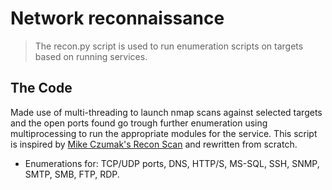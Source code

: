 # Network reconnaissance
> The recon.py script is used to run enumeration scripts on targets based on running services.

## The Code
Made use of multi-threading to launch nmap scans against selected targets and the open ports found go trough further enumeration using multiprocessing to run the appropriate modules for the service. This script is inspired by [Mike Czumak's Recon Scan](https://www.securitysift.com/offsec-pwb-oscp/) and rewritten from scratch.
* Enumerations for: TCP/UDP ports, DNS, HTTP/S, MS-SQL, SSH, SNMP, SMTP, SMB, FTP, RDP.
